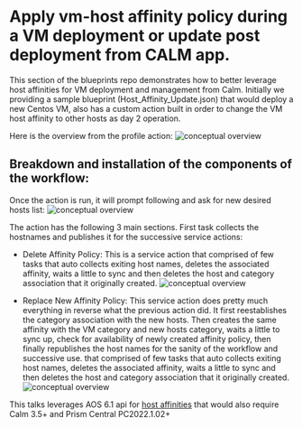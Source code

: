 # Apply vm-host affinity policy during a VM deployment or update post deployment from CALM app.

This section of the blueprints repo demonstrates how to better leverage host affinities for VM deployment and management from Calm. Initially we providing a sample blueprint (Host_Affinity_Update.json) that would deploy a new Centos 
VM, also has a custom action built in order to change the VM host affinity to other hosts as day 2 operation.

Here is the overview from the profile action:
![conceptual overview](/blob/change-vm-host-affinity-action.png?raw=true)

## Breakdown and installation of the components of the workflow:
 
 Once the action is run, it will prompt following and ask for new desired hosts list:
 ![conceptual overview](/blob/change-ation-prompt.png?raw=true)

 The action has the following 3 main sections. First task collects the hostnames and publishes it for the successive service actions:

  - Delete Affinity Policy: This is a service action that comprised of few tasks that auto collects exiting host names, deletes the associated affinity, waits a little to sync and then deletes the host and category association that it originally created.
![conceptual overview](/blob/delete-existing-affinity?raw=true)

  - Replace New Affinity Policy: This service action does pretty much everything in reverse what the previous action did. It first reestablishes the category association with the new hosts. Then creates the same affinity with the VM category and new hosts category, waits a little to sync up, check for availability of newly created affinity policy, then finally republishes the host names for the sanity of the workflow and successive use. that comprised of few tasks that auto collects exiting host names, deletes the associated affinity, waits a little to sync and then deletes the host and category association that it originally created.
![conceptual overview](/blob/set-new-affinity?raw=true)

 This talks leverages AOS 6.1 api for [host affinities](https://portal.nutanix.com/page/documents/details?targetId=AHV-Admin-Guide-v6_1:ahv-affinity-policies.html) that would also require Calm 3.5+ and Prism Central PC2022.1.02+